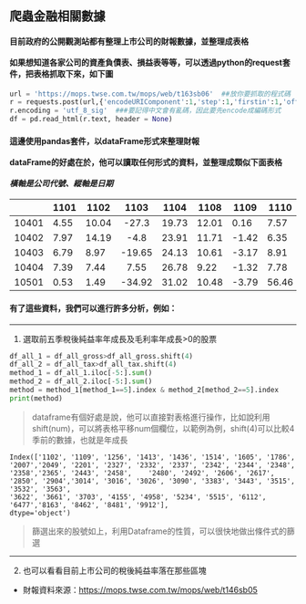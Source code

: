 ## 爬蟲金融相關數據
#### 目前政府的公開觀測站都有整理上市公司的財報數據，並整理成表格<br><br>如果想知道各家公司的資產負債表、損益表等等，可以透過python的request套件，把表格抓取下來，如下圖

```python
url = 'https://mops.twse.com.tw/mops/web/t163sb06'  ##放你要抓取的程式碼
r = requests.post(url,{'encodeURIComponent':1,'step':1,'firstin':1,'off':1,'isQuery':1,'TYPEK':'sii','year':str(year),'season':str(season)})
r.encoding = 'utf_8_sig'  ###要記得中文會有亂碼，因此要先encode成編碼形式
df = pd.read_html(r.text, header = None)
```
#### 這邊使用pandas套件，以dataFrame形式來整理財報<br><br>dataFrame的好處在於，他可以讀取任何形式的資料，並整理成類似下面表格<br><br>_橫軸是公司代號、縱軸是日期_

|    |1101  | 1102 |  1103  | 1104  | 1108  | 1109 |  1110 |  1201  | 1203 | 1210 |
|----|----|----|:----:|----|----|----|----|----|----|----|
|10401  |4.55  |10.04 |-27.3  |19.73  |12.01   |0.16   |7.57  |-6.94   |12.28  |0.45 |
|10402   |7.97  |14.19  |-4.8  |23.91  |11.71  |-1.42   |6.35  |-5.92   |9.57  |0.59 |
|10403   |6.79   |8.97 |-19.65  |24.13  |10.61  |-3.17   |8.91  |-9.16   |9.24 |1.06 |
|10404   |7.39   |7.44  |7.55  |26.78   |9.22  |-1.32   |7.78  |-10.94  |6.93  |0.62  |
|10501   |0.53   |1.49 |-34.92  |31.02  |10.48  |-3.79  |56.46  |-2.34   |7.94 |3.37  |

#### 有了這些資料，我們可以進行許多分析，例如：

***
1. 選取前五季稅後純益率年成長及毛利率年成長>0的股票
```python
df_all_1 = df_all_gross>df_all_gross.shift(4)
df_all_2 = df_all_tax>df_all_tax.shift(4)
method_1 = df_all_1.iloc[-5:].sum()
method_2 = df_all_2.iloc[-5:].sum()
method = method_1[method_1==5].index & method_2[method_2==5].index
print(method)
```
> dataframe有個好處是說，他可以直接對表格進行操作，比如說利用shift(num)，可以將表格平移num個欄位，以範例為例，shift(4)可以比較4季前的數據，也就是年成長


    Index(['1102', '1109', '1256', '1413', '1436', '1514', '1605', '1786', '2007','2049', '2201', '2327', '2332', '2337', '2342', '2344', '2348', '2358','2365', '2443', '2458',    '2480', '2492', '2606', '2617', '2850', '2904','3014', '3016', '3026', '3090', '3383', '3443', '3515', '3532', '3563',
    '3622', '3661', '3703', '4155', '4958', '5234', '5515', '6112', '6477','8163', '8462', '8481', '9912'],
    dtype='object')
    
>篩選出來的股號如上，利用Dataframe的性質，可以很快地做出條件式的篩選

***

2. 也可以看看目前上市公司的稅後純益率落在那些區塊


* 財報資料來源：https://mops.twse.com.tw/mops/web/t146sb05
